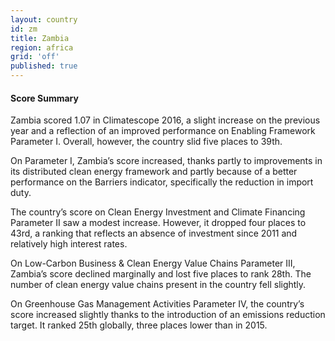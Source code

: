 ```yaml
---
layout: country
id: zm
title: Zambia
region: africa
grid: 'off'
published: true
---
```




#### Score Summary

Zambia scored 1.07 in Climatescope 2016, a slight increase on the previous year and a reflection of an improved performance on Enabling Framework Parameter I. Overall, however, the country slid five places to 39th.

On Parameter I, Zambia’s score increased, thanks partly to improvements in its distributed clean energy framework and partly because of a better performance on the Barriers indicator, specifically the reduction in import duty.

The country’s score on Clean Energy Investment and Climate Financing Parameter II saw a modest increase. However, it dropped four places to 43rd, a ranking that reflects an absence of investment since 2011 and relatively high interest rates.

On Low-Carbon Business & Clean Energy Value Chains Parameter III, Zambia’s score declined marginally and lost five places to rank 28th. The number of clean energy value chains present in the country fell slightly. 

On Greenhouse Gas Management Activities Parameter IV, the country’s score increased slightly thanks to the introduction of an emissions reduction target. It ranked 25th globally, three places lower than in 2015.